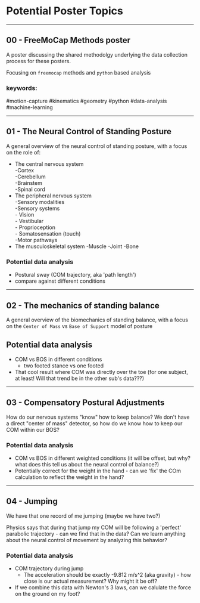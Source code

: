 # Potential Poster Topics
____
## 00 -  FreeMoCap Methods poster

A poster discussing the shared methodolgy underlying the data collection process for these posters.

Focusing on `freemocap` methods and `python` based analysis

### keywords:
#motion-capture
#kinematics
#geometry
#python
#data-analysis
#machine-learning

___
## 01 - The Neural Control of Standing Posture

A general overview of the neural control of standing posture, with a focus on the role of:
- The central nervous system  
    -Cortex  
    -Cerebellum  
    -Brainstem  
    -Spinal cord  
- The peripheral nervous system  
    -Sensory modalities  
    -Sensory systems  
        - Vision  
        - Vestibular  
        - Proprioception  
        - Somatosensation (touch)  
    -Motor pathways  
- The musculoskeletal system
    -Muscle
    -Joint
    -Bone

### Potential data analysis
- Postural sway (COM trajectory, aka 'path length')
- compare against different conditions

____
## 02 - The mechanics of standing balance

A general overview of the biomechanics of standing balance, with a focus on the `Center of Mass` vs `Base of Support` model of posture

## Potential data analysis
 - COM vs BOS in different conditions
    - two footed stance  vs one footed
- That cool result where COM was directly over the toe (for one subject, at least! Will that trend be in the other sub's data???)

____

## 03 -  Compensatory Postural Adjustments
How do our nervous systems "know" how to keep balance? We don't have a direct "center of mass" detector, so how do we know how to keep our COM within our BOS?

### Potential data analysis
- COM vs BOS in different weighted conditions (it will be offset, but why? what does this tell us about the neural control of balance?)
- Potentially correct for the weight in the hand - can we 'fix' the COm calculation to reflect the weight in the hand?

___
## 04 - Jumping

We have that one record of me jumping (maybe we have two?)

Physics says that during that jump my COM will be following a 'perfect' parabolic trajectory - can we find that in the data? Can we learn anything about the neural control of movement by analyzing this behavior?

### Potential data analysis
- COM trajectory during jump
    - The acceleration should be exactly -9.812 m/s^2 (aka gravity) - how close is our actual measurement? Why might it be off?
- If we combine this data with Newton's 3 laws, can we calulate the force on the ground on my foot?
